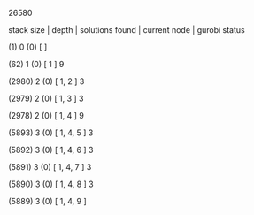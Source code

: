 26580 


stack size | depth | solutions found | current node | gurobi status 


(1) 0 (0) [  ]  


(62) 1 (0) [ 1 ] 9 


(2980) 2 (0) [ 1, 2 ] 3 


(2979) 2 (0) [ 1, 3 ] 3 


(2978) 2 (0) [ 1, 4 ] 9 


(5893) 3 (0) [ 1, 4, 5 ] 3 


(5892) 3 (0) [ 1, 4, 6 ] 3 


(5891) 3 (0) [ 1, 4, 7 ] 3 


(5890) 3 (0) [ 1, 4, 8 ] 3 


(5889) 3 (0) [ 1, 4, 9 ]  

